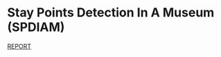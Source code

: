 # Stay Points Detection In A Museum (SPDIAM)

[REPORT](https://github.com/marcoincerti/StayPointsDetectionInAMuseum/blob/main/Geospatial_Data_Management_project_report.pdf)
